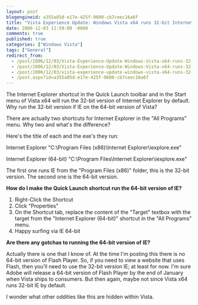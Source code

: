 ```yaml
---
layout: post
blogengineid: a355a85d-e17e-425f-9600-cb7ceec16a6f
title: "Vista Experience Update: Windows Vista x64 runs 32-bit Internet Explorer by Default"
date: 2006-12-03 11:59:00 -0600
comments: true
published: true
categories: ["Windows Vista"]
tags: ["General"]
redirect_from: 
  - /post/2006/12/03/Vista-Experience-Update-Windows-Vista-x64-runs-32-bit-Internet-Explorer-by-Default.aspx
  - /post/2006/12/03/Vista-Experience-Update-Windows-Vista-x64-runs-32-bit-Internet-Explorer-by-Default
  - /post/2006/12/03/vista-experience-update-windows-vista-x64-runs-32-bit-internet-explorer-by-default
  - /post.aspx?id=a355a85d-e17e-425f-9600-cb7ceec16a6f
---
```

<!-- more -->

The Internet Explorer shortcut in the Quick Launch toolbar and in the Start menu of Vista x64 will run the 32-bit version of Internet Explorer by default. Why run the 32-bit version if IE on the 64-bit version of Vista?

There are actually two shortcuts for Internet Explorer in the "All Programs" menu. Why two and what's the difference?

Here's the title of each and the exe's they run:

Internet Explorer
"C:\Program Files (x86)\Internet Explorer\iexplore.exe"

Internet Explorer (64-bit)
"C:\Program Files\Internet Explorer\iexplore.exe"

The first one runs IE from the "Program Files (x86)" folder, this is the 32-bit version. The second one is the 64-bit version.

**How do I make the Quick Launch shortcut run the 64-bit version of IE?**
<ol>
<li>Right-Click the Shortcut</li>
<li>Click "Properties"</li>
<li>On the Shortcut tab, replace the content of the "Target" textbox with the target from the "Internet Explorer (64-bit)" shortcut in the "All Programs" menu.</li>
<li>Happy surfing via IE 64-bit</li>
</ol>

**Are there any gotchas to running the 64-bit version of IE?**

Actually there is one that I know of. At the time I'm posting this there is no 64-bit version of Flash Player. So, if you need to view a website that uses Flash, then you'll need to use the 32-bit version IE; at least for now. I'm sure Adobe will release a 64-bit version of Flash Player by the end of January when Vista ships to consumers. But then again, maybe not since Vista x64 runs 32-bit IE by default.

I wonder what other oddities like this are hidden within Vista.
